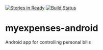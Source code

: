[![Stories in Ready](https://badge.waffle.io/jonathanrz/myexpenses-android.svg?label=ready&title=Ready)](http://waffle.io/jonathanrz/myexpenses-android)
[![Build Status](https://circleci.com/gh/jonathanrz/myexpenses-android.png?circle-token=:circle-token)](https://circleci.com/gh/jonathanrz/myexpenses-android)

# myexpenses-android

Android app for controlling personal bills
